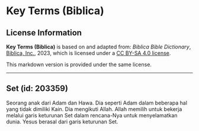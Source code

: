 # Key Terms (Biblica)

## License Information

**Key Terms (Biblica)** is based on and adapted from: _Biblica Bible Dictionary_, [Biblica, Inc.](https://www.biblica.com/), 2023, which is licensed under a [CC BY-SA 4.0 license](https://creativecommons.org/licenses/by-sa/4.0/legalcode.en).

This markdown version is provided under the same license.



--------------------------------

## Set (id: 203359)

Seorang anak dari Adam dan Hawa. Dia seperti Adam dalam beberapa hal yang tidak dimiliki Kain. Dia mengikuti Allah. Allah memilih untuk bekerja melalui garis keturunan Set dalam rencana\-Nya untuk menyelamatkan dunia. Yesus berasal dari garis keturunan Set.


